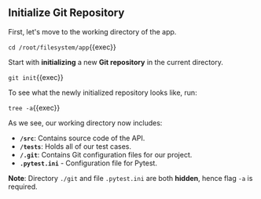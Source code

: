 ## Initialize Git Repository
First, let's move to the working directory of the app.

`cd /root/filesystem/app`{{exec}}

Start with **initializing** a new **Git repository** in the current directory.

`git init`{{exec}}

To see what the newly initialized repository looks like, run:

`tree -a`{{exec}}


As we see, our working directory now includes:
- **`/src`**: Contains source code of the API. 
- **`/tests`**: Holds all of our test cases.
- **`/.git`**: Contains Git configuration files for our project.
- **`.pytest.ini`** - Configuration file for Pytest.

**Note**: Directory `./git` and file `.pytest.ini` are both **hidden**, hence flag `-a` is required.


